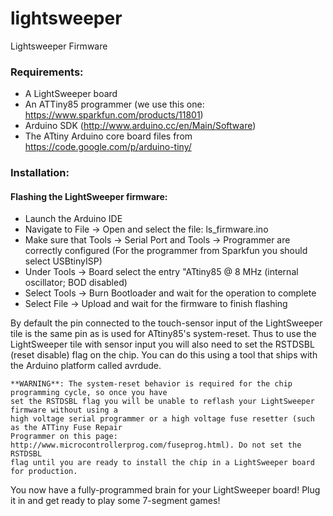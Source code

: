 lightsweeper
============

Lightsweeper Firmware


### Requirements:
  - A LightSweeper board
  - An ATTiny85 programmer (we use this one: https://www.sparkfun.com/products/11801)
  - Arduino SDK (http://www.arduino.cc/en/Main/Software)
  - The ATtiny Arduino core board files from https://code.google.com/p/arduino-tiny/


### Installation:

#### Flashing the LightSweeper firmware:
  - Launch the Arduino IDE
  - Navigate to File -> Open and select the file: ls_firmware.ino
  - Make sure that Tools -> Serial Port and Tools -> Programmer are correctly configured
    (For the programmer from Sparkfun you should select USBtinyISP)
  - Under Tools -> Board select the entry "ATtiny85 @ 8 MHz (internal oscillator; BOD disabled)
  - Select Tools -> Burn Bootloader and wait for the operation to complete
  - Select File -> Upload and wait for the firmware to finish flashing

By default the pin connected to the touch-sensor input of the LightSweeper tile is the same pin
as is used for ATtiny85's system-reset. Thus to use the LightSweeper tile with sensor input you
will also need to set the RSTDSBL (reset disable) flag on the chip. You can do this using a tool
that ships with the Arduino platform called avrdude.

    **WARNING**: The system-reset behavior is required for the chip programming cycle, so once you have
    set the RSTDSBL flag you will be unable to reflash your LightSweeper firmware without using a
    high voltage serial programmer or a high voltage fuse resetter (such as the ATTiny Fuse Repair
    Programmer on this page: http://www.microcontrollerprog.com/fuseprog.html). Do not set the RSTDSBL
    flag until you are ready to install the chip in a LightSweeper board for production.

You now have a fully-programmed brain for your LightSweeper board! Plug it in and get ready to play
some 7-segment games!
